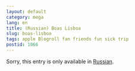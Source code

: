 ```yaml
---
layout: default
category: mega
lang: en
title: (Russian) Boas Lisboa
slug: boas-lisboa
tags: apple Blogroll fan friends fun sick trip 
postid: 1066
---
```

<p>Sorry, this entry is only available in <a href="http://mega.genn.org/export/getposts.php">Russian</a>.</p>